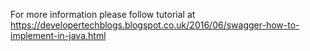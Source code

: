 For more information please follow tutorial at https://developertechblogs.blogspot.co.uk/2016/06/swagger-how-to-implement-in-java.html
